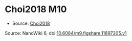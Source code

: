 <a name="material" />

# Choi2018 M10
<script type="application/ld+json">
  {
    "@context": "https://schema.org/",
    "@type": "ChemicalSubstance",
    "@id": "https://egonw.github.io/nanowiki/nanowiki521.html#material",
    "http://purl.org/dc/terms/conformsTo":
      {
        "@type": "CreativeWork",
        "@id": "https://bioschemas.org/profiles/ChemicalSubstance/0.4-RELEASE/"
      },
    "identfier": "521",
    "name": "Choi2018 M10",
    "url": "https://egonw.github.io/nanowiki/nanowiki521.html#material",
    "sameAs": "http://127.0.0.1/mediawiki/index.php/Special:URIResolver/Choi2018_M10"
  }
</script>


* Source: [Choi2018](articleChoi2018.md)


Source: NanoWiki 6, doi:[10.6084/m9.figshare.11897205.v1](https://doi.org/10.6084/m9.figshare.11897205.v1)
